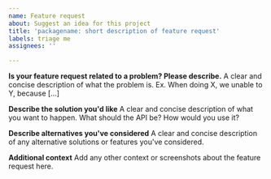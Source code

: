 ```yaml
---
name: Feature request
about: Suggest an idea for this project
title: 'packagename: short description of feature request'
labels: triage me
assignees: ''

---
```


**Is your feature request related to a problem? Please describe.**
A clear and concise description of what the problem is. Ex. When doing X, we unable to Y, because [...]

**Describe the solution you'd like**
A clear and concise description of what you want to happen. What should the API be? How would you use it?

**Describe alternatives you've considered**
A clear and concise description of any alternative solutions or features you've considered.

**Additional context**
Add any other context or screenshots about the feature request here.
